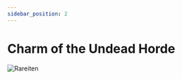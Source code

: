 ```yaml
---
sidebar_position: 2
---
```


# Charm of the Undead Horde

![Rareiten](https://vwiki.valorserver.com/api/item/picture/charm%20of%20the%20undead%20horde)
